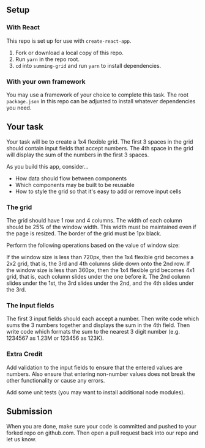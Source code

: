 ## Setup

### With React
This repo is set up for use with `create-react-app`.

1. Fork or download a local copy of this repo.
2. Run `yarn` in the repo root.
3. `cd` into `summing-grid` and run `yarn` to install dependencies.

### With your own framework
You may use a framework of your choice to complete this task.
The root `package.json` in this repo can be adjusted to install whatever dependencies you need.

## Your task
Your task will be to create a 1x4 flexible grid. The first 3 spaces in the grid should contain input fields that accept numbers. The 4th space in the grid will display the sum of the numbers in the first 3 spaces.

As you build this app, consider...
- How data should flow between components
- Which components may be built to be reusable
- How to style the grid so that it's easy to add or remove input cells

### The grid
The grid should have 1 row and 4 columns. The width of each column should be 25% of the window width. This width must be maintained even if the page is resized. The border of the grid must be 1px black.

Perform the following operations based on the value of window size:

If the window size is less than 720px, then the 1x4 flexible grid becomes a 2x2 grid, that is, the 3rd and 4th columns slide down onto the 2nd row.
If the window size is less than 360px, then the 1x4 flexible grid becomes 4x1 grid, that is, each column slides under the one before it. The 2nd column slides under the 1st, the 3rd slides under the 2nd, and the 4th slides under the 3rd.

### The input fields
The first 3 input fields should each accept a number. Then write code which sums the 3 numbers together and displays the sum in the 4th field. Then write code which formats the sum to the nearest 3 digit number (e.g. 1234567 as 1.23M or 123456 as 123K).

### Extra Credit
Add validation to the input fields to ensure that the entered values are numbers. Also ensure that entering non-number values does not break the other functionality or cause any errors.

Add some unit tests (you may want to install additional node modules).

## Submission

When you are done, make sure your code is committed and pushed to your forked repo on github.com. Then open a pull request back into our repo and let us know.

